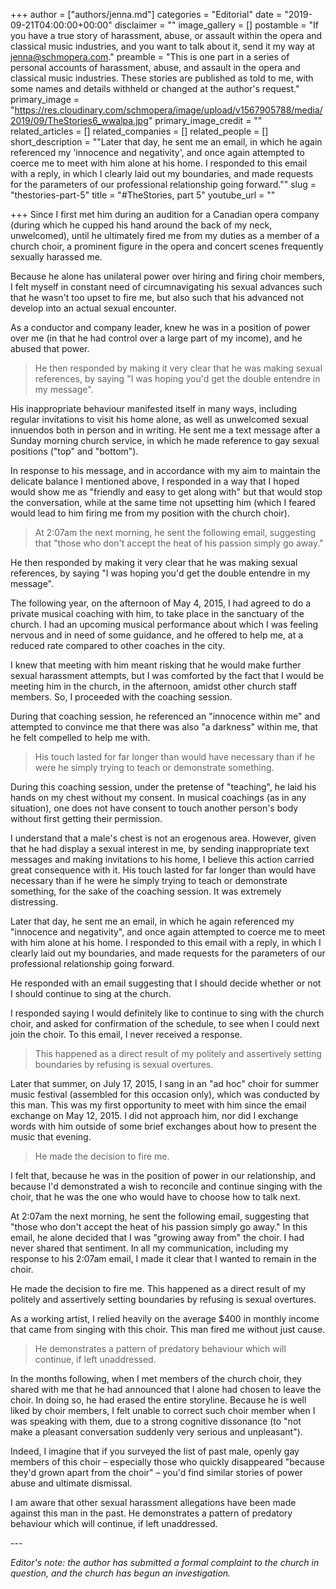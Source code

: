 +++
author = ["authors/jenna.md"]
categories = "Editorial"
date = "2019-09-21T04:00:00+00:00"
disclaimer = ""
image_gallery = []
postamble = "If you have a true story of harassment, abuse, or assault within the opera and classical music industries, and you want to talk about it, send it my way at [jenna@schmopera.com](mailto:jenna@schmopera.com)."
preamble = "This is one part in a series of personal accounts of harassment, abuse, and assault in the opera and classical music industries. These stories are published as told to me, with some names and details withheld or changed at the author's request."
primary_image = "https://res.cloudinary.com/schmopera/image/upload/v1567905788/media/2019/09/TheStories6_wwalpa.jpg"
primary_image_credit = ""
related_articles = []
related_companies = []
related_people = []
short_description = "\"Later that day, he sent me an email, in which he again referenced my 'innocence and negativity', and once again attempted to coerce me to meet with him alone at his home. I responded to this email with a reply, in which I clearly laid out my boundaries, and made requests for the parameters of our professional relationship going forward.\""
slug = "thestories-part-5"
title = "#TheStories, part 5"
youtube_url = ""

+++
Since I first met him during an audition for a Canadian opera company (during which he cupped his hand around the back of my neck, unwelcomed), until he ultimately fired me from my duties as a member of a church choir, a prominent figure in the opera and concert scenes frequently sexually harassed me.

Because he alone has unilateral power over hiring and firing choir members, I felt myself in constant need of circumnavigating his sexual advances such that he wasn't too upset to fire me, but also such that his advanced not develop into an actual sexual encounter.

As a conductor and company leader, knew he was in a position of power over me (in that he had control over a large part of my income), and he abused that power.

> He then responded by making it very clear that he was making sexual references, by saying "I was hoping you'd get the double entendre in my message".

His inappropriate behaviour manifested itself in many ways, including regular invitations to visit his home alone, as well as unwelcomed sexual innuendos both in person and in writing. He sent me a text message after a Sunday morning church service, in which he made reference to gay sexual positions ("top" and "bottom").

In response to his message, and in accordance with my aim to maintain the delicate balance I mentioned above, I responded in a way that I hoped would show me as "friendly and easy to get along with" but that would stop the conversation, while at the same time not upsetting him (which I feared would lead to him firing me from my position with the church choir).

> At 2:07am the next morning, he sent the following email, suggesting that "those who don't accept the heat of his passion simply go away."

He then responded by making it very clear that he was making sexual references, by saying "I was hoping you'd get the double entendre in my message".

The following year, on the afternoon of May 4, 2015, I had agreed to do a private musical coaching with him, to take place in the sanctuary of the church. I had an upcoming musical performance about which I was feeling nervous and in need of some guidance, and he offered to help me, at a reduced rate compared to other coaches in the city.

I knew that meeting with him meant risking that he would make further sexual harassment attempts, but I was comforted by the fact that I would be meeting him in the church, in the afternoon, amidst other church staff members. So, I proceeded with the coaching session.

During that coaching session, he referenced an "innocence within me" and attempted to convince me that there was also "a darkness" within me, that he felt compelled to help me with.

> His touch lasted for far longer than would have necessary than if he were he simply trying to teach or demonstrate something.

During this coaching session, under the pretense of "teaching", he laid his hands on my chest without my consent. In musical coachings (as in any situation), one does not have consent to touch another person's body without first getting their permission.

I understand that a male's chest is not an erogenous area. However, given that he had display a sexual interest in me, by sending inappropriate text messages and making invitations to his home, I believe this action carried great consequence with it. His touch lasted for far longer than would have necessary than if he were he simply trying to teach or demonstrate something, for the sake of the coaching session. It was extremely distressing.

Later that day, he sent me an email, in which he again referenced my "innocence and negativity", and once again attempted to coerce me to meet with him alone at his home. I responded to this email with a reply, in which I clearly laid out my boundaries, and made requests for the parameters of our professional relationship going forward.

He responded with an email suggesting that I should decide whether or not I should continue to sing at the church.

I responded saying I would definitely like to continue to sing with the church choir, and asked for confirmation of the schedule, to see when I could next join the choir. To this email, I never received a response.

> This happened as a direct result of my politely and assertively setting boundaries by refusing is sexual overtures.

Later that summer, on July 17, 2015, I sang in an "ad hoc" choir for summer music festival (assembled for this occasion only), which was conducted by this man. This was my first opportunity to meet with him since the email exchange on May 12, 2015. I did not approach him, nor did I exchange words with him outside of some brief exchanges about how to present the music that evening.

> He made the decision to fire me.

I felt that, because he was in the position of power in our relationship, and because I'd demonstrated a wish to reconcile and continue singing with the choir, that he was the one who would have to choose how to talk next.

At 2:07am the next morning, he sent the following email, suggesting that "those who don't accept the heat of his passion simply go away." In this email, he alone decided that I was "growing away from" the choir. I had never shared that sentiment. In all my communication, including my response to his 2:07am email, I made it clear that I wanted to remain in the choir.

He made the decision to fire me. This happened as a direct result of my politely and assertively setting boundaries by refusing is sexual overtures.

As a working artist, I relied heavily on the average $400 in monthly income that came from singing with this choir. This man fired me without just cause.

> He demonstrates a pattern of predatory behaviour which will continue, if left unaddressed.

In the months following, when I met members of the church choir, they shared with me that he had announced that I alone had chosen to leave the choir. In doing so, he had erased the entire storyline. Because he is well liked by choir members, I felt unable to correct such choir member when I was speaking with them, due to a strong cognitive dissonance (to "not make a pleasant conversation suddenly very serious and unpleasant").

Indeed, I imagine that if you surveyed the list of past male, openly gay members of this choir – especially those who quickly disappeared "because they'd grown apart from the choir" – you'd find similar stories of power abuse and ultimate dismissal.

I am aware that other sexual harassment allegations have been made against this man in the past. He demonstrates a pattern of predatory behaviour which will continue, if left unaddressed.

\---

_Editor's note: the author has submitted a formal complaint to the church in question, and the church has begun an investigation._